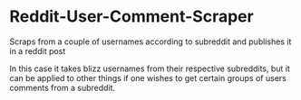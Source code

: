 # Reddit-User-Comment-Scraper
 Scraps from a couple of usernames according to subreddit and publishes it in a reddit post  
  
 In this case it takes blizz usernames from their respective subreddits, but it can be applied to other things if one wishes to get certain groups of users comments from a subreddit.